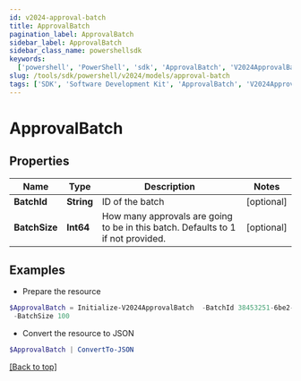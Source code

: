 ```yaml
---
id: v2024-approval-batch
title: ApprovalBatch
pagination_label: ApprovalBatch
sidebar_label: ApprovalBatch
sidebar_class_name: powershellsdk
keywords:
  ['powershell', 'PowerShell', 'sdk', 'ApprovalBatch', 'V2024ApprovalBatch']
slug: /tools/sdk/powershell/v2024/models/approval-batch
tags: ['SDK', 'Software Development Kit', 'ApprovalBatch', 'V2024ApprovalBatch']
---
```


# ApprovalBatch

## Properties

| Name | Type | Description | Notes |
| --- | --- | --- | --- |
| **BatchId** | **String** | ID of the batch | [optional] |
| **BatchSize** | **Int64** | How many approvals are going to be in this batch. Defaults to 1 if not provided. | [optional] |

## Examples

- Prepare the resource

```powershell
$ApprovalBatch = Initialize-V2024ApprovalBatch  -BatchId 38453251-6be2-5f8f-df93-5ce19e295837 `
 -BatchSize 100
```

- Convert the resource to JSON

```powershell
$ApprovalBatch | ConvertTo-JSON
```

[[Back to top]](#)
